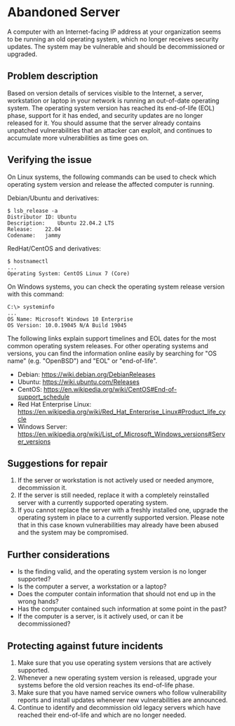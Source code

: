 # Abandoned Server

A computer with an Internet-facing IP address at your organization seems to be running an old operating system, 
which no longer receives security updates. The system may be vulnerable and should be decommissioned or upgraded.

## Problem description

Based on version details of services visible to the Internet, a server, workstation or laptop in your network is running 
an out-of-date operating system. The operating system version has reached its end-of-life (EOL) phase, support for it has 
ended, and security updates are no longer released for it. You should assume that the server already contains unpatched 
vulnerabilities that an attacker can exploit, and continues to accumulate more vulnerabilities as time goes on.

## Verifying the issue

On Linux systems, the following commands can be used to check which operating system version and release the affected computer 
is running. 

Debian/Ubuntu and derivatives: 
```
$ lsb_release -a
Distributor ID:	Ubuntu
Description:	Ubuntu 22.04.2 LTS
Release:	22.04
Codename:	jammy
```
RedHat/CentOS and derivatives:
```
$ hostnamectl
...
Operating System: CentOS Linux 7 (Core)
```
On Windows systems, you can check the operating system release version with this command:
```
C:\> systeminfo
...
OS Name: Microsoft Windows 10 Enterprise
OS Version: 10.0.19045 N/A Build 19045
```
The following links explain support timelines and EOL dates for the most common operating system releases. 
For other operating systems and versions, you can find the information online easily by searching for "OS name" 
(e.g. "OpenBSD") and "EOL" or "end-of-life".

* Debian: https://wiki.debian.org/DebianReleases
* Ubuntu: https://wiki.ubuntu.com/Releases
* CentOS: https://en.wikipedia.org/wiki/CentOS#End-of-support_schedule
* Red Hat Enterprise Linux: https://en.wikipedia.org/wiki/Red_Hat_Enterprise_Linux#Product_life_cycle
* Windows Server: https://en.wikipedia.org/wiki/List_of_Microsoft_Windows_versions#Server_versions

## Suggestions for repair

1. If the server or workstation is not actively used or needed anymore, decommission it.
2. If the server is still needed, replace it with a completely reinstalled server with a currently supported operating system. 
3. If you cannot replace the server with a freshly installed one, upgrade the operating system in place to a currently supported version. Please note that in this case known vulnerabilities may already have been abused and the system may be compromised.  

## Further considerations

* Is the finding valid, and the operating system version is no longer supported?
* Is the computer a server, a workstation or a laptop?
* Does the computer contain information that should not end up in the wrong hands?
* Has the computer contained such information at some point in the past?
* If the computer is a server, is it actively used, or can it be decommissioned?

## Protecting against future incidents

1. Make sure that you use operating system versions that are actively supported.
2. Whenever a new operating system version is released, upgrade your systems before the old version reaches its end-of-life phase.
3. Make sure that you have named service owners who follow vulnerability reports and install updates whenever new vulnerabilities are announced.
4. Continue to identify and decommission old legacy servers which have reached their end-of-life and which are no longer needed.
